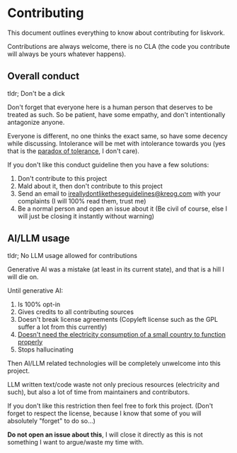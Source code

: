 # Contributing

This document outlines everything to know about contributing for liskvork.

Contributions are always welcome, there is no CLA (the code you contribute will
always be yours whatever happens).

## Overall conduct

tldr; Don't be a dick

Don't forget that everyone here is a human person that deserves to be treated as
such. So be patient, have some empathy, and don't intentionally antagonize
anyone.

Everyone is different, no one thinks the exact same, so have some decency while
discussing. Intolerance will be met with intolerance towards you (yes that
is the [paradox of tolerance](https://en.wikipedia.org/wiki/Paradox_of_tolerance),
I don't care).

If you don't like this conduct guideline then you have a few solutions:
1. Don't contribute to this project
2. Mald about it, then don't contribute to this project
3. Send an email to ireallydontliketheseguidelines@kreog.com with your
    complaints (I will 100% read them, trust me)
4. Be a normal person and open an issue about it (Be civil of course, else I
    will just be closing it instantly without warning)

## AI/LLM usage

tldr; No LLM usage allowed for contributions

Generative AI was a mistake (at least in its current state), and that is a hill
I will die on.

Until generative AI:
1. Is 100% opt-in
2. Gives credits to all contributing sources
3. Doesn't break license agreements (Copyleft license such as the GPL suffer a
    lot from this currently)
4. [Doesn't need the electricity consumption of a small country to function
    properly](https://arxiv.org/pdf/2311.16863)
5. Stops hallucinating

Then AI/LLM related technologies will be completely unwelcome into this project.

LLM written text/code waste not only precious resources (electricity and such),
but also a lot of time from maintainers and contributors.

If you don't like this restriction then feel free to fork this project. (Don't
forget to respect the license, because I know that some of you will absolutely
"forget" to do so...)

**Do not open an issue about this**, I will close it directly as this is not
something I want to argue/waste my time with.
